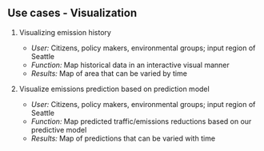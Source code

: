 ## Use cases - Visualization

1. Visualizing emission history
   * _User:_ Citizens, policy makers, environmental groups; input region of Seattle
   * _Function:_ Map historical data in an interactive visual manner
   * _Results:_ Map of area that can be varied by time

2. Visualize emissions prediction based on prediction model
   * _User:_ Citizens, policy makers, environmental groups; input region of Seattle
   * _Function:_ Map predicted traffic/emissions reductions based on our predictive model
   * _Results:_ Map of predictions that can be varied with time
